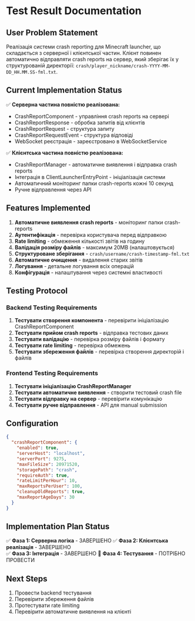# Test Result Documentation

## User Problem Statement
Реалізація системи crash reporting для Minecraft launcher, що складається з серверної і клієнтської частин. Клієнт повинен автоматично відправляти crash reports на сервер, який зберігає їх у структурованій директорії: `crash/player_nickname/crash-YYYY-MM-DD_HH.MM.SS-fml.txt`.

## Current Implementation Status
✅ **Серверна частина повністю реалізована:**
- CrashReportComponent - управління crash reports на сервері
- CrashReportResponse - обробка запитів від клієнтів  
- CrashReportRequest - структура запиту
- CrashReportRequestEvent - структура відповіді
- WebSocket реєстрація - зареєстровано в WebSocketService

✅ **Клієнтська частина повністю реалізована:**
- CrashReportManager - автоматичне виявлення і відправка crash reports
- Інтеграція в ClientLauncherEntryPoint - ініціалізація системи
- Автоматичний моніторинг папки crash-reports кожні 10 секунд
- Ручне відправлення через API

## Features Implemented
1. **Автоматичне виявлення crash reports** - моніторинг папки crash-reports
2. **Аутентифікація** - перевірка користувача перед відправкою
3. **Rate limiting** - обмеження кількості звітів на годину
4. **Валідація розміру файлів** - максимум 20MB (налаштовується)
5. **Структуроване зберігання** - `crash/username/crash-timestamp-fml.txt`
6. **Автоматичне очищення** - видалення старих звітів
7. **Логування** - детальне логування всіх операцій
8. **Конфігурація** - налаштування через системні властивості

## Testing Protocol
### Backend Testing Requirements
1. **Тестувати створення компонента** - перевірити ініціалізацію CrashReportComponent
2. **Тестувати прийом crash reports** - відправка тестових даних
3. **Тестувати валідацію** - перевірка розміру файлів і формату
4. **Тестувати rate limiting** - перевірка обмежень
5. **Тестувати збереження файлів** - перевірка створення директорій і файлів

### Frontend Testing Requirements  
1. **Тестувати ініціалізацію CrashReportManager**
2. **Тестувати автоматичне виявлення** - створити тестовий crash file
3. **Тестувати відправку на сервер** - перевірити комунікацію
4. **Тестувати ручне відправлення** - API для manual submission

## Configuration
```json
{
  "crashReportComponent": {
    "enabled": true,
    "serverHost": "localhost", 
    "serverPort": 9275,
    "maxFileSize": 20971520,
    "storagePath": "crash",
    "requireAuth": true,
    "rateLimitPerHour": 10,
    "maxReportsPerUser": 100,
    "cleanupOldReports": true,
    "maxReportAgeDays": 30
  }
}
```

## Implementation Plan Status
✅ **Фаза 1: Серверна логіка** - ЗАВЕРШЕНО
✅ **Фаза 2: Клієнтська реалізація** - ЗАВЕРШЕНО  
✅ **Фаза 3: Інтеграція** - ЗАВЕРШЕНО
🔄 **Фаза 4: Тестування** - ПОТРІБНО ПРОВЕСТИ

## Next Steps
1. Провести backend тестування
2. Перевірити збереження файлів
3. Протестувати rate limiting
4. Перевірити автоматичне виявлення на клієнті